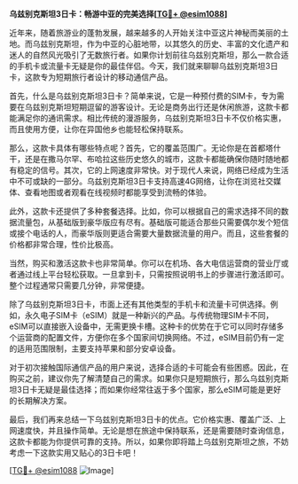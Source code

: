 **乌兹别克斯坦3日卡：畅游中亚的完美选择[[TG💪+ @esim1088](https://t.me/s/esim1088)]**

近年来，随着旅游业的蓬勃发展，越来越多的人开始关注中亚这片神秘而美丽的土地。而乌兹别克斯坦，作为中亚的心脏地带，以其悠久的历史、丰富的文化遗产和迷人的自然风光吸引了无数旅行者。如果你计划前往乌兹别克斯坦，那么一款合适的手机卡或流量卡无疑是你的最佳伴侣。今天，我们就来聊聊乌兹别克斯坦3日卡，这款专为短期旅行者设计的移动通信产品。

首先，什么是乌兹别克斯坦3日卡？简单来说，它是一种预付费的SIM卡，专为需要在乌兹别克斯坦短期逗留的游客设计。无论是商务出行还是休闲旅游，这款卡都能满足你的通讯需求。相比传统的漫游服务，乌兹别克斯坦3日卡不仅价格实惠，而且使用方便，让你在异国他乡也能轻松保持联系。

那么，这款卡具体有哪些特点呢？首先，它的覆盖范围广。无论你是在首都塔什干，还是在撒马尔罕、布哈拉这些历史悠久的城市，这款卡都能确保你随时随地都有稳定的信号。其次，它的上网速度非常快。对于现代人来说，网络已经成为生活中不可或缺的一部分。乌兹别克斯坦3日卡支持高速4G网络，让你在浏览社交媒体、查看地图或者观看在线视频时都能享受到流畅的体验。

此外，这款卡还提供了多种套餐选择。比如，你可以根据自己的需求选择不同的数据流量包，从基础版到豪华版应有尽有。基础版可能适合那些只需要偶尔发个短信或接个电话的人，而豪华版则更适合需要大量数据流量的用户。而且，这些套餐的价格都非常合理，性价比极高。

当然，购买和激活这款卡也非常简单。你可以在机场、各大电信运营商的营业厅或者通过线上平台轻松获取。一旦拿到卡，只需按照说明书上的步骤进行激活即可。整个过程通常只需要几分钟，非常便捷。

除了乌兹别克斯坦3日卡，市面上还有其他类型的手机卡和流量卡可供选择。例如，永久电子SIM卡（eSIM）就是一种新兴的产品。与传统物理SIM卡不同，eSIM可以直接嵌入设备中，无需更换卡槽。这种卡的优势在于它可以同时存储多个运营商的配置文件，方便你在多个国家间切换网络。不过，eSIM目前仍有一定的适用范围限制，主要支持苹果和部分安卓设备。

对于初次接触国际通信产品的用户来说，选择合适的卡可能会有些困惑。因此，在购买之前，建议你先了解清楚自己的需求。如果你只是短期旅行，那么乌兹别克斯坦3日卡无疑是最佳选择；而如果你经常往返于多个国家，那么eSIM可能是更好的长期解决方案。

最后，我们再来总结一下乌兹别克斯坦3日卡的优点。它价格实惠、覆盖广泛、上网速度快，并且操作简单。无论是想在旅途中保持联系，还是需要随时查询信息，这款卡都能为你提供可靠的支持。所以，如果你即将踏上乌兹别克斯坦之旅，不妨考虑一下这款实用又贴心的3日卡吧！

[[TG💪+ @esim1088](https://t.me/s/esim1088) ![Image](https://i.postimg.cc/4NQfJmqS/Snipaste-2025-05-13-00-14-12.png)]